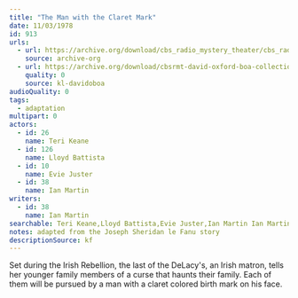 ```yaml
---
title: "The Man with the Claret Mark"
date: 11/03/1978
id: 913
urls: 
  - url: https://archive.org/download/cbs_radio_mystery_theater/cbs_radio_mystery_theater-0901-0950.zip/cbs_radio_mystery_theater-0901-0950%2Fcbsrmt_0913_the_man_with_the_claret_mark.mp3
    source: archive-org
  - url: https://archive.org/download/cbsrmt-david-oxford-boa-collection/CBSRMT-781103-0913-The-Man-with-the-Claret-Mark-(32-22)-[2007]-{BoA}.mp3
    quality: 0
    source: kl-davidoboa
audioQuality: 0
tags: 
  - adaptation
multipart: 0
actors:  
  - id: 26
    name: Teri Keane  
  - id: 126
    name: Lloyd Battista  
  - id: 10
    name: Evie Juster  
  - id: 38
    name: Ian Martin
writers:  
  - id: 38
    name: Ian Martin
searchable: Teri Keane,Lloyd Battista,Evie Juster,Ian Martin Ian Martin
notes: adapted from the Joseph Sheridan le Fanu story
descriptionSource: kf
---
```

Set during the Irish Rebellion, the last of the DeLacy's, an Irish matron, tells her younger family members of a curse that haunts their family. Each of them will be pursued by a man with a claret colored birth mark on his face.